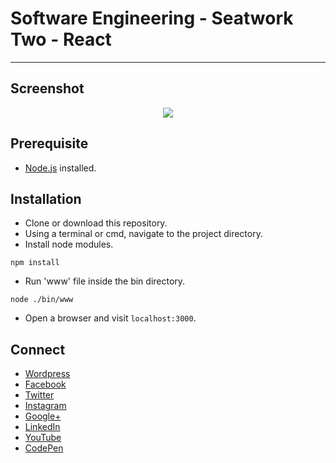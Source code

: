 # Software Engineering - Seatwork Two - React
---

## Screenshot
<p align="center">
  <img src="https://raw.githubusercontent.com/jovanidash21/software-engineering-seatwork-two-react/master/screenshot.png">
</p>

## Prerequisite
* [Node.js](https://nodejs.org/en/) installed.

## Installation
* Clone or download this repository.
* Using a terminal or cmd, navigate to the project directory.
* Install node modules.
```
npm install
```
* Run 'www' file inside the bin directory.
```
node ./bin/www
```
* Open a browser and visit ```localhost:3000```.

## Connect
- [Wordpress](https://jovaniwarguez.wordpress.com/)
- [Facebook](https://facebook.com/jovani.cadornawarguez)
- [Twitter](https://twitter.com/jovanidash21)
- [Instagram](https://www.instagram.com/jovanidash21/)
- [Google+](https://plus.google.com/u/0/104385173780051504413)
- [LinkedIn](https://www.linkedin.com/in/jovani-warguez-827a8a11b?trk=nav_responsive_tab_profile_pic)
- [YouTube](https://www.youtube.com/channel/UCNiVxhbJ6Ku9keIjkQX3RRQ)
- [CodePen](http://codepen.io/jovanidash21/)
